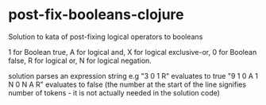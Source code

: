 # post-fix-booleans-clojure

Solution to kata of post-fixing logical operators to booleans

1 for Boolean true, A for logical and, X for logical exclusive-or,
0 for Boolean false, R for logical or, N for logical negation.

solution parses an expression string
e.g "3 0 1 R" evaluates to true
"9 1 0 A 1 N 0 N A R" evaluates to false
(the number at the start of the line signifies number of tokens - it is not actually needed in the solution code)




